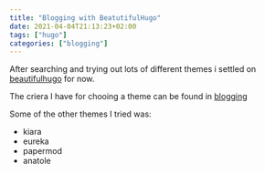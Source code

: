 ```yaml
---
title: "Blogging with BeatutifulHugo"
date: 2021-04-04T21:13:23+02:00
tags: ["hugo"]
categories: ["blogging"]
---
```


After searching and trying out lots of different themes i settled on [beautifulhugo](https://themes.gohugo.io/beautifulhugo/) for now. 

The criera I have for chooing a theme can be found in [blogging](../blogging)

Some of the other themes I tried was:
 - kiara
 - eureka
 - papermod
 - anatole
